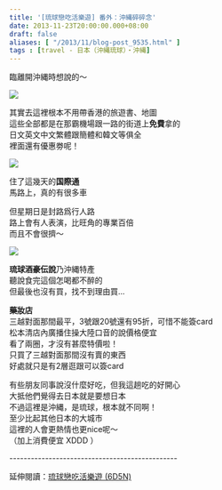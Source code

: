```yaml
---
title: '[琉球戀吃活樂遊] 番外：沖縄碎碎念'
date: 2013-11-23T20:00:00.000+08:00
draft: false
aliases: [ "/2013/11/blog-post_9535.html" ]
tags : [travel - 日本（沖縄琉球）・沖縄]
---
```


臨離開沖縄時想說的～  

![](/images/okinawabook.jpg)

其實去這裡根本不用帶香港的旅遊書、地圖  
這些全部都是在那霸機場跟一路的街道上**免費**拿的  
日文英文中文繁體跟簡體和韓文等俱全  
裡面還有優惠劵呢！  

![](/images/okinawabook1.jpg)

住了這幾天的**国際通**  
馬路上，真的有很多車  

但星期日是封路爲行人路  
路上會有人表演，比旺角的專業百倍  
而且不會很擠～

![](/images/okinawabook2.jpg)

**琉球酒豪伝說**乃沖縄特產  
聽說食完這個怎喝都不醉的  
但最後也沒有買，找不到理由買...

  

**藥妝店**  
三越對面那間最平，3號跟20號還有95折，可惜不能簽card  
松本清店內廣播住操大陸口音的說價格便宜  
看了兩圈，才沒有甚麼特價啦！  
只買了三越對面那間沒有賣的東西  
好處就只是有2層逛跟可以簽card

  
  

有些朋友同事說沒什麼好吃，但我這趟吃的好開心  
大抵他們覺得去日本就是要想日本  
不過這裡是沖縄，是琉球，根本就不同啊！  
至少比起其他日本的大城市  
這裡的人會更熱情也更nice呢～  
（加上消費便宜 XDDD ）  
  
\-----------------------------------------------  
  
延伸閱讀：[琉球戀吃活樂遊 (6D5N)](https://hidie.net/okinawa6d5n/)
